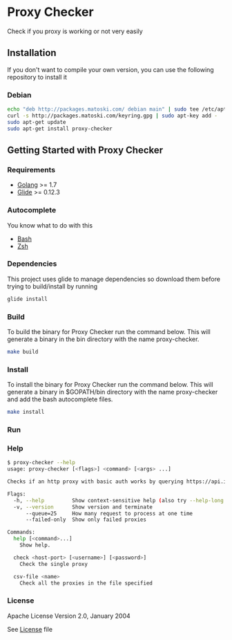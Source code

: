 Proxy Checker
=============

Check if you proxy is working or not very easily

## Installation

If you don't want to compile your own version, you can use the following repository to install it 

### Debian

```bash
echo "deb http://packages.matoski.com/ debian main" | sudo tee /etc/apt/sources.list.d/packages-matoski-com.list
curl -s http://packages.matoski.com/keyring.gpg | sudo apt-key add -
sudo apt-get update
sudo apt-get install proxy-checker
```

## Getting Started with Proxy Checker

### Requirements

* [Golang](https://golang.org/dl/) >= 1.7
* [Glide](https://github.com/Masterminds/glide) >= 0.12.3

### Autocomplete

You know what to do with this

* [Bash](contrib/proxy-checker.bash)
* [Zsh](contrib/proxy-checker.zsh)

### Dependencies 

This project uses glide to manage dependencies so download them before trying to build/install by running 

```bash
glide install
```

### Build

To build the binary for Proxy Checker run the command below. This will generate a binary
in the bin directory with the name proxy-checker.

```bash
make build
```

### Install

To install the binary for Proxy Checker run the command below. This will generate a binary
in $GOPATH/bin directory with the name proxy-checker and add the bash autocomplete files.

```bash
make install
```

### Run

### Help
```bash
$ proxy-checker --help
usage: proxy-checker [<flags>] <command> [<args> ...]

Checks if an http proxy with basic auth works by querying https://api.ipify.org/

Flags:
  -h, --help         Show context-sensitive help (also try --help-long and --help-man).
  -v, --version      Show version and terminate
      --queue=25     How many request to process at one time
      --failed-only  Show only failed proxies

Commands:
  help [<command>...]
    Show help.

  check <host-port> [<username>] [<password>]
    Check the single proxy

  csv-file <name>
    Check all the proxies in the file specified
```

### License 

Apache License
Version 2.0, January 2004

See [License](License) file